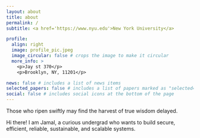 ```yaml
---
layout: about
title: about
permalink: /
subtitle: <a href='https://www.nyu.edu'>New York University</a>  

profile:
  align: right
  image: profile_pic.jpeg
  image_circular: false # crops the image to make it circular
  more_info: >
    <p>Jay st 370</p>
    <p>Brooklyn, NY, 11201</p>

news: false # includes a list of news items
selected_papers: false # includes a list of papers marked as "selected={true}"
social: false # includes social icons at the bottom of the page
---
```

Those who ripen swiftly may find the harvest of true wisdom delayed.

Hi there! I am Jamal, a curious undergrad who wants to build secure, efficient, reliable, sustainable, and scalable systems.